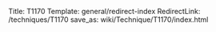 Title: T1170
Template: general/redirect-index
RedirectLink: /techniques/T1170
save_as: wiki/Technique/T1170/index.html